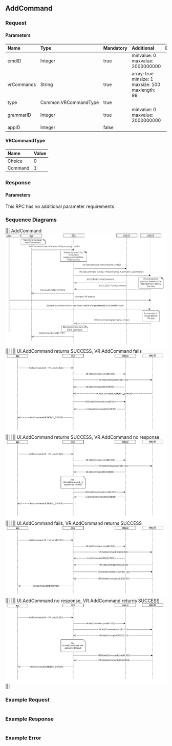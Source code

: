## AddCommand


### Request

#### Parameters

|Name|Type|Mandatory|Additional|Description|
|:---|:---|:--------|:---------|:----------|
|cmdID|Integer|true|minvalue: 0<br>maxvalue: 2000000000||
|vrCommands|String|true|array: true<br>minsize: 1<br>maxsize: 100<br>maxlength: 99||
|type|Common.VRCommandType|true|||
|grammarID|Integer|true|minvalue: 0<br>maxvalue: 2000000000||
|appID|Integer|false|||

#### VRCommandType

|Name|Value|
|:---|:----|
|Choice|0|
|Command|1|

### Response

#### Parameters

This RPC has no additional parameter requirements

### Sequence Diagrams
|||
AddCommand
![AddCommand](./assets/AddCommand.png)
|||
|||
UI.AddCommand returns SUCCESS, VR.AddCommand fails
![AddCommand](./assets/AddCommandVRFail.png)
|||
|||
UI.AddCommand returns SUCCESS, VR.AddCommand no response
![AddCommand](./assets/AddCommandNoResponse.png)
|||
|||
UI.AddCommand fails, VR.AddCommand returns SUCCESS
![AddCommand](./assets/AddCommandSuccessUIFail.png)
|||
|||
UI.AddCommand no response, VR.AddCommand returns SUCCESS
![AddCommand](./assets/AddCommandSuccessUINoResponse.png)
|||

### Example Request

```json

```
### Example Response

```json

```

### Example Error

```json

```
